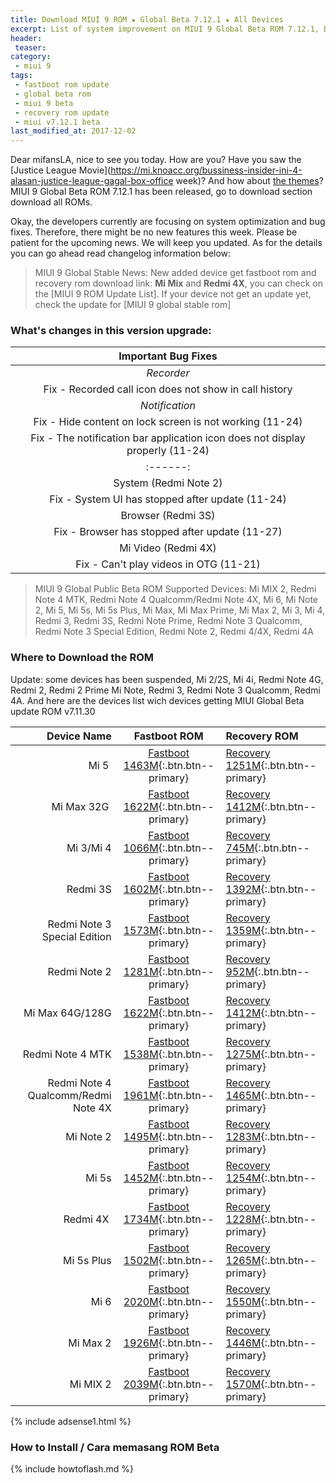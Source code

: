 ```yaml
---
title: Download MIUI 9 ROM ★ Global Beta 7.12.1 ★ All Devices
excerpt: List of system improvement on MIUI 9 Global Beta ROM 7.12.1, Download faatboot rom links and information.
header:
 teaser: 
category:
 - miui 9
tags:
 - fastboot rom update
 - global beta rom
 - miui 9 beta
 - recovery rom update
 - miui v7.12.1 beta
last_modified_at: 2017-12-02
---
```

Dear mifansLA, nice to see you today. How are you? Have you saw the [Justice League Movie](https://mi.knoacc.org/bussiness-insider-ini-4-alasan-justice-league-gagal-box-office week)? And how about [the themes](https://mi.knoacc.org/download-theme-miui-justice-league)? MIUI 9 Global Beta ROM 7.12.1 has been released, go to download section download all ROMs.

Okay, the developers currently are focusing on system optimization and bug fixes. Therefore, there might be no new features this week. Please be patient for the upcoming news. We will keep you updated. As for the details you can go ahead read changelog information below: 

> MIUI 9 Global Stable News: New added device get fastboot rom and recovery rom download link: **Mi Mix** and **Redmi 4X**, you can check on the [MIUI 9 ROM Update List]. If your device not get an update yet, check the update for [MIUI 9 global stable rom]

### What's changes in this version upgrade:

| **Important Bug Fixes** |
|:------:|
| _Recorder_ |
| Fix - Recorded call icon does not show in call history |
| _Notification_ |
| Fix - Hide content on lock screen is not working (11-24) |
| Fix - The notification bar application icon does not display properly (11-24) |
|:------:|
| System (Redmi Note 2) |
| Fix - System UI has stopped after update (11-24) |
| Browser (Redmi 3S) |
| Fix - Browser has stopped after update (11-27) |
| Mi Video (Redmi 4X) |
| Fix - Can't play videos in OTG (11-21) |

> MIUI 9 Global Public Beta ROM Supported Devices: Mi MIX 2, Redmi Note 4 MTK, Redmi Note 4 Qualcomm/Redmi Note 4X, Mi 6, Mi Note 2, Mi 5, Mi 5s, Mi 5s Plus, Mi Max, Mi Max Prime, Mi Max 2, Mi 3, Mi 4, Redmi 3, Redmi 3S, Redmi Note Prime, Redmi Note 3 Qualcomm, Redmi Note 3 Special Edition, Redmi Note 2, Redmi 4/4X, Redmi 4A

### Where to Download the ROM

Update: some devices has been suspended, Mi 2/2S, Mi 4i, Redmi Note 4G, Redmi 2, Redmi 2 Prime Mi Note, Redmi 3, Redmi Note 3 Qualcomm, Redmi 4A. And here are the devices list wich devices getting MIUI Global Beta update ROM v7.11.30

| Device Name | Fastboot ROM | Recovery ROM |
|------:|:------:|:------|
| Mi 5  | [Fastboot 1463M](/bigota?type=gemini_global_images&ver=7.12.1&name=20171201.0000.00_7.0_global_538d962ead.tgz&size=1463M){:.btn.btn--primary} | [Recovery 1251M](/bigota?type=miui_MI5Global&ver=7.12.1&name=b5f85c677e_7.0.zip&size=1251M){:.btn.btn--primary} |
| Mi Max 32G  | [Fastboot 1622M](/bigota?type=hydrogen_global_images&ver=7.12.1&name=20171201.0000.00_7.0_global_93cb627045.tgz&size=1622M){:.btn.btn--primary} | [Recovery 1412M](/bigota?type=miui_MIMAXGlobal&ver=7.12.1&name=cd8350e3db_7.0.zip&size=1412M){:.btn.btn--primary} |
| Mi 3/Mi 4 | [Fastboot 1066M](/bigota?type=cancro_global_images&ver=7.12.1&name=20171201.0000.00_6.0_global_253ba69975.tgz&size=1066M){:.btn.btn--primary} | [Recovery 745M](/bigota?type=miui_MI3WMI4WGlobal&ver=7.12.1&name=d16c28ca28_6.0.zip&size=745M){:.btn.btn--primary} | 
| Redmi 3S | [Fastboot 1602M](/bigota?type=land_global_images&ver=7.12.1&name=20171201.0000.00_6.0_global_6336883039.tgz&size=1602M){:.btn.btn--primary} | [Recovery 1392M](/bigota?type=miui_HM3SGlobal&ver=7.12.1&name=65c7dcea74_6.0.zip&size=1392M){:.btn.btn--primary} | 
| Redmi Note 3 Special Edition | [Fastboot 1573M](/bigota?type=kate_global_images&ver=7.12.1&name=20171201.0000.00_6.0_global_6906af5506.tgz&size=1573M){:.btn.btn--primary} | [Recovery 1359M](/bigota?type=miui_HMNote3ProtwGlobal&ver=7.12.1&name=9f68e84a07_6.0.zip&size=1359M){:.btn.btn--primary} | 
| Redmi Note 2 | [Fastboot 1281M](/bigota?type=hermes_global_images&ver=7.12.1&name=20171201.0000.00_5.0_global_a2a9cf55d8.tgz&size=1281M){:.btn.btn--primary} | [Recovery 952M](/bigota?type=miui_HMNote2Global&ver=7.12.1&name=d25ae9719e_5.0.zip&size=952M){:.btn.btn--primary} | 
| Mi Max 64G/128G | [Fastboot 1622M](/bigota?type=helium_global_images&ver=7.12.1&name=20171201.0000.00_7.0_global_023a452054.tgz&size=1622M){:.btn.btn--primary} | [Recovery 1412M](/bigota?type=miui_MIMAX652Global&ver=7.12.1&name=fcef823ec4_7.0.zip&size=1412M){:.btn.btn--primary} |
| Redmi Note 4 MTK | [Fastboot 1538M](/bigota?type=nikel_global_images&ver=7.12.1&name=20171201.0000.00_6.0_global_6ab0b4b7a7.tgz&size=1538M){:.btn.btn--primary} | [Recovery 1275M](/bigota?type=miui_HMNote4Global&ver=7.12.1&name=f5a26b6352_6.0.zip&size=1275M){:.btn.btn--primary} |
| Redmi Note 4 Qualcomm/Redmi Note 4X | [Fastboot 1961M](/bigota?type=mido_global_images&ver=7.12.1&name=20171201.0000.00_7.0_global_06d9314d48.tgz&size=1961M){:.btn.btn--primary} | [Recovery 1465M](/bigota?type=miui_HMNote4XGlobal&ver=7.12.1&name=78154ef541_7.0.zip&size=1465M){:.btn.btn--primary} |
| Mi Note 2 | [Fastboot 1495M](/bigota?type=scorpio_global_images&ver=7.12.1&name=20171201.0000.00_7.0_global_9881fffaf2.tgz&size=1495M){:.btn.btn--primary} | [Recovery 1283M](/bigota?type=miui_MINote2Global&ver=7.12.1&name=34b9512bd6_7.0.zip&size=1283M){:.btn.btn--primary} |
| Mi 5s | [Fastboot 1452M](/bigota?type=capricorn_global_images&ver=7.12.1&name=20171201.0000.00_7.0_global_92c68dcddd.tgz&size=1452M){:.btn.btn--primary} | [Recovery 1254M](/bigota?type=miui_MI5SGlobal&ver=7.12.1&name=8cce2fc5c6_7.0.zip&size=1254M){:.btn.btn--primary} |
| Redmi 4X  | [Fastboot 1734M](/bigota?type=santoni_global_images&ver=7.12.1&name=20171201.0000.00_7.1_global_53e08d3aa9.tgz&size=1734M){:.btn.btn--primary} | [Recovery 1228M](/bigota?type=miui_HM4XGlobal&ver=7.12.1&name=bc246eabd8_7.1.zip&size=1228M){:.btn.btn--primary} |
| Mi 5s Plus | [Fastboot 1502M](/bigota?type=natrium_global_images&ver=7.12.1&name=20171201.0000.00_7.0_global_3356e1f035.tgz&size=1502M){:.btn.btn--primary} | [Recovery 1265M](/bigota?type=miui_MI5SPlusGlobal&ver=7.12.1&name=68b22f4876_7.0.zip&size=1265M){:.btn.btn--primary} |
| Mi 6 | [Fastboot 2020M](/bigota?type=sagit_global_images&ver=7.12.1&name=20171201.0000.00_7.1_global_8fcb4a9f7c.tgz&size=2020M){:.btn.btn--primary} | [Recovery 1550M](/bigota?type=miui_MI6Global&ver=7.12.1&name=fa35cee04f_7.1.zip&size=1550M){:.btn.btn--primary} |
| Mi Max 2 | [Fastboot 1926M](/bigota?type=oxygen_global_images&ver=7.12.1&name=20171201.0000.00_7.1_global_93b9052dab.tgz&size=1926M){:.btn.btn--primary} | [Recovery 1446M](/bigota?type=miui_MIMAX2Global&ver=7.12.1&name=2bd1a4eef5_7.1.zip&size=1446M){:.btn.btn--primary} |
| Mi MIX 2 | [Fastboot 2039M](/bigota?type=chiron_global_images&ver=7.12.1&name=20171201.0000.00_7.1_global_e1fd1b30c6.tgz&size=2039M){:.btn.btn--primary} | [Recovery 1570M](/bigota?type=miui_MIMIX2Global&ver=7.12.1&name=eae73e65c1_7.1.zip&size=1570M){:.btn.btn--primary} |

{% include adsense1.html %}

### How to Install / Cara memasang ROM Beta

{% include howtoflash.md %}
